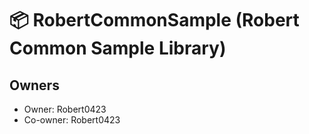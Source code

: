 📦 RobertCommonSample (Robert Common Sample Library) 
============================================================================================

## Owners

* Owner: Robert0423
* Co-owner: Robert0423
